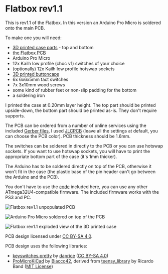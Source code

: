 # Flatbox rev1.1

This is rev1.1 of the Flatbox. In this version an Arduino Pro Micro is soldered onto the main PCB.

To make one you will need:

* [3D printed case parts](3d-printed-case) - top and bottom
* [the Flatbox PCB](pcb)
* Arduino Pro Micro
* 12x Kailh low profile (choc v1) switches of your choice
* (optionally) 12x Kailh low profile hotswap sockets
* [3D printed buttoncaps](../3d-printed-buttoncaps)
* 6x 6x6x5mm tact switches
* 7x 3x10mm wood screws
* some kind of rubber feet or non-slip padding for the bottom
* a soldering iron

I printed the case at 0.20mm layer height. The top part should be printed upside-down, the bottom part should be printed as-is. They don't require supports.

The PCB can be ordered from a number of online services using the included [Gerber files](pcb), I used [JLCPCB](https://jlcpcb.com/) (leave all the settings at default, you can choose the PCB color). PCB thickness should be 1.6mm.

The switches can be soldered in directly to the PCB or you can use hotswap sockets. If you want to use hotswap sockets, you will have to print the appropriate bottom part of the case (it's 1mm thicker).

The Arduino has to be soldered directly on top of the PCB, otherwise it won't fit in the case (the plastic base of the pin header can't go between the Arduino and the PCB).

You don't have to use the [code](../firmware-atmega32u4) included here, you can use any other ATmega32U4-compatible firmware. The included firmware works with the PS3 and PC.

![Flatbox rev1.1 unpopulated PCB](images/Flatbox-rev1.1-unpopulated-pcb.jpg)

![Arduino Pro Micro soldered on top of the PCB](images/Flatbox-rev1.1-pro-micro-soldered.jpg)

![Flatbox rev1.1 exploded view of the 3D printed case](images/Flatbox-rev1.1-exploded.png)

PCB design licensed under [CC BY-SA 4.0](https://creativecommons.org/licenses/by-sa/4.0/).

PCB design uses the following libraries:

* [keyswitches.pretty](https://github.com/daprice/keyswitches.pretty) by [daprice](https://github.com/daprice) ([CC BY-SA 4.0](https://creativecommons.org/licenses/by-sa/4.0/))
* [ProMicroKiCad](https://github.com/Biacco42/ProMicroKiCad) by [Biacco42](https://github.com/Biacco42), derived from [teensy\_library](https://github.com/XenGi/teensy_library) by Ricardo Band ([MIT License](https://opensource.org/licenses/mit-license.php))
